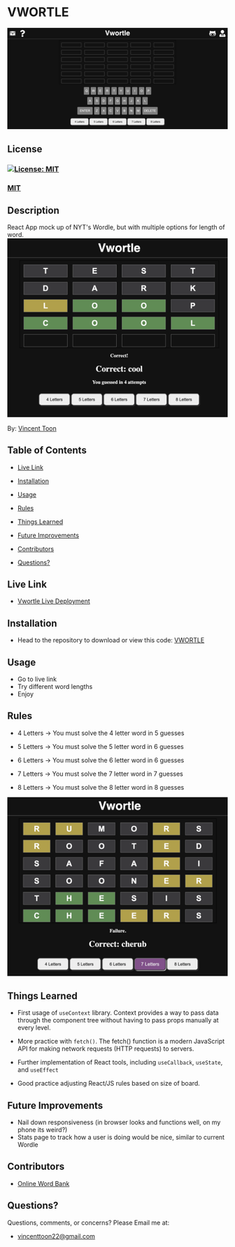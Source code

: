 # VWORTLE

![Vwortle home screen](./src//assets/ReadmeImg/home.png)

## License
### [![License: MIT](https://img.shields.io/badge/License-MIT-yellow.svg)](https://opensource.org/licenses/MIT)
### [MIT](https://opensource.org/licenses/MIT)

## Description

React App mock up of NYT's Wordle, but with multiple options for length of word.
![Vwortle correct guess](./src/assets/ReadmeImg/correct.png)

By: [Vincent Toon](https://github.com/Vincenttoon)

## Table of Contents

* [Live Link](#live-link)

* [Installation](#installation)

* [Usage](#usage)

* [Rules](#rules)

* [Things Learned](#things-learned)

* [Future Improvements](#future-improvements)

* [Contributors](#contributors)

* [Questions?](#questions)

## Live Link

* [Vwortle Live Deployment](https://vwortle-vwtd.vercel.app/)

## Installation

* Head to the repository to download or view this code: [VWORTLE](https://github.com/Vincenttoon/vwortle)

## Usage

* Go to live link
* Try different word lengths
* Enjoy

## Rules

- 4 Letters -> You must solve the 4 letter word in 5 guesses

- 5 Letters -> You must solve the 5 letter word in 6 guesses

- 6 Letters -> You must solve the 6 letter word in 6 guesses

- 7 Letters -> You must solve the 7 letter word in 7 guesses

- 8 Letters -> You must solve the 8 letter word in 8 guesses

![Incorrect Guess!](./src/assets/ReadmeImg/incorrect.png)

## Things Learned

- First usage of `useContext` library. Context provides a way to pass data through the component tree without having to pass props manually at every level.

- More practice with `fetch()`. The fetch() function is a modern JavaScript API for making network requests (HTTP requests) to servers. 

- Further implementation of React tools, including `useCallback`, `useState`, and `useEffect`

- Good practice adjusting React/JS rules based on size of board.

## Future Improvements

- Nail down responsiveness (in browser looks and functions well, on my phone its weird?)
- Stats page to track how a user is doing would be nice, similar to current Wordle

## Contributors

* [Online Word Bank](https://eslforums.com/category/words-with-letters/)

## Questions?

Questions, comments, or concerns? Please Email me at:
* vincenttoon22@gmail.com